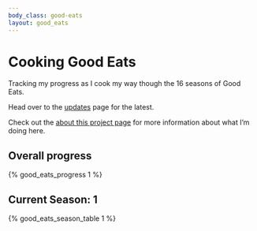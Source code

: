 ```yaml
---
body_class: good-eats
layout: good_eats
---
```


# Cooking Good Eats

Tracking my progress as I cook my way though the 16 seasons of Good
Eats.

Head over to the [updates](updates.html) page for the latest.

Check out the [about this project page](about.html) for more information
about what I’m doing here.

## Overall progress

{% good_eats_progress 1 %}

## Current Season: 1

{% good_eats_season_table 1 %}

<script type="text/javascript">
    $(function() {
        $('.main table').tablesorter();
    });
</script>
